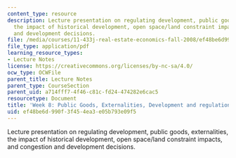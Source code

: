 ```yaml
---
content_type: resource
description: Lecture presentation on regulating development, public goods, externalities,
  the impact of historical development, open space/land constraint impacts, and congestion
  and development decisions.
file: /media/courses/11-433j-real-estate-economics-fall-2008/ef48be6d990f3f454ea3e05b793e09f5_wk8.pdf
file_type: application/pdf
learning_resource_types:
- Lecture Notes
license: https://creativecommons.org/licenses/by-nc-sa/4.0/
ocw_type: OCWFile
parent_title: Lecture Notes
parent_type: CourseSection
parent_uid: a714fff7-4f46-c81c-fd24-474282e6cac5
resourcetype: Document
title: 'Week 8: Public Goods, Externalities, Development and regulations'
uid: ef48be6d-990f-3f45-4ea3-e05b793e09f5
---
```

Lecture presentation on regulating development, public goods, externalities, the impact of historical development, open space/land constraint impacts, and congestion and development decisions.